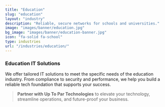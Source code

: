 ```yaml
---
title: "Education"
slug: "education"
layout: "industry"
description: "Reliable, secure networks for schools and universities."
image: "images/banner/education.jpg"
bg_image: "images/banner/education-banner.jpg"
icon: "fa-solid fa-school"
type: industries
url: "/industries/education/"
---
```


### Education IT Solutions

We offer tailored IT solutions to meet the specific needs of the education industry. From compliance to security and performance, we help you build a reliable tech foundation that supports your success.

> **Partner with Up To Par Technologies** to elevate your technology, streamline operations, and future-proof your business.